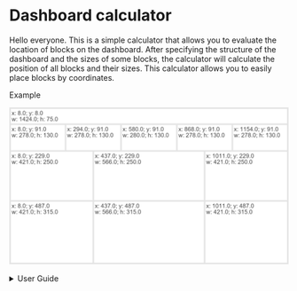 # Dashboard calculator
Hello everyone. This is a simple calculator that allows you to evaluate the location of blocks on the dashboard. After specifying the structure of the dashboard and the sizes of some blocks, the calculator will calculate the position of all blocks and their sizes. This calculator allows you to easily place blocks by coordinates.

Example

![alt text](https://github.com/vonOrso/Dashboard_calculator/blob/main/Examples/Example.png?raw=true)

<details>
  <summary>User Guide</summary>
  
  The main dashboard_calculator function is in the defs_calculator. The Size_notebook contains a small example of how the function works.
  
  You need to specify the size of the dashboard.
  
  ![image](https://user-images.githubusercontent.com/43719238/149387416-85a14bb9-3404-40cf-9c53-26fc273d3f22.png)
  
  You also need to specify the structure of the dashboard. The db_hor_sizes parameter specifies the number of blocks on each line and their width. 
  
  ![image](https://user-images.githubusercontent.com/43719238/149390312-10f827da-25c1-4d88-be9e-aee2369f553f.png)
  
  If you specify 'Auto' instead of size for blocks, the calculator will automatically calculate their sizes depending on the remaining width. That is, if there are 500 pixels left (in width) and 'Auto' was specified for two blocks, then the system will create two blocks of 250 pixels each. The red arrows mark the width that was calculated automatically, and the orange arrows indicate the width that was originally set.

  ![image](https://user-images.githubusercontent.com/43719238/149388631-a29df55c-1f63-4871-bd26-c0c2465972ed.png)
  
  It is not necessary to specify the height of each block, instead db_ver_sizes sets the height for all blocks in the line.
  
  ![image](https://user-images.githubusercontent.com/43719238/149392071-e5c01292-f843-4cad-98c2-642cc9f1415b.png)

  ![image](https://user-images.githubusercontent.com/43719238/149391615-a72c1ef6-c640-48a9-9bbe-cd0a63f9cc00.png)
  
  ![image](https://user-images.githubusercontent.com/43719238/149393189-0dc9584a-4a7e-45df-9a38-f74b3a75055d.png)
  
  These four parameters are required to specify. The result is a picture with the desired coordinates and dimensions.
  
  ![alt text](https://github.com/vonOrso/Dashboard_calculator/blob/main/Examples/Example.png?raw=true)
</details>

